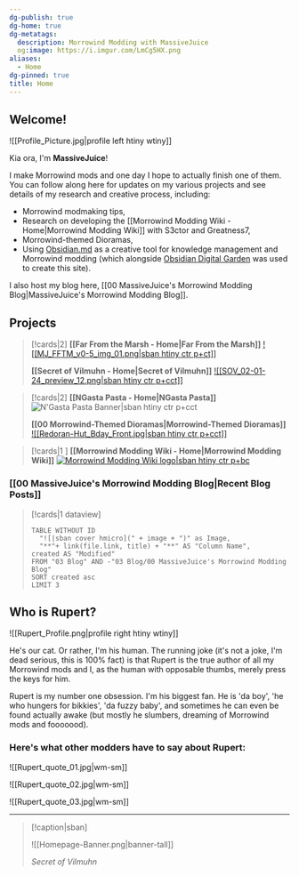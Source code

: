 ```yaml
---
dg-publish: true
dg-home: true
dg-metatags:
  description: Morrowind Modding with MassiveJuice
  og:image: https://i.imgur.com/LmCg5HX.png
aliases:
  - Home
dg-pinned: true
title: Home
---
```


## Welcome! 

![[Profile_Picture.jpg|profile left htiny wtiny]]

Kia ora, I'm **MassiveJuice**!

I make Morrowind mods and one day I hope to actually finish one of them. You can follow along here for updates on my various projects and see details of my research and creative process, including:

- Morrowind modmaking tips,
- Research on developing the [[Morrowind Modding Wiki - Home|Morrowind Modding Wiki]] with S3ctor and Greatness7,
- Morrowind-themed Dioramas,
- Using [Obsidian.md](https://obsidian.md/) as a creative tool for knowledge management and Morrowind modding (which alongside [Obsidian Digital Garden](https://dg-docs.ole.dev/) was used to create this site).

I also host my blog here, [[00 MassiveJuice's Morrowind Modding Blog|MassiveJuice's Morrowind Modding Blog]]. 

## Projects

> [!cards|2]
> **[[Far From the Marsh - Home|Far From the Marsh]]**
> [![[MJ_FFTM_v0-5_img_01.png|sban htiny ctr p+ct]]](https://morrowind-modding-with-massivejuice.vercel.app/00-projects/far-from-the-marsh/far-from-the-marsh-home/)
> 
> **[[Secret of Vilmuhn - Home|Secret of Vilmuhn]]**
> [![[SOV_02-01-24_preview_12.png|sban htiny ctr p+cct]]](https://morrowind-modding-with-massivejuice.vercel.app/00-projects/secret-of-vilmuhn/secret-of-vilmuhn-home/)

> [!cards|2]
> **[[NGasta Pasta - Home|NGasta Pasta]]**
> ![N'Gasta Pasta Banner|sban htiny ctr p+cct](https://lh3.googleusercontent.com/drive-viewer/AKGpihZUa6leQu5jTX_2fkTUo_QCTfo-plHIs98i7rm45NKjiMsBN1Xus1SrsaPYzdvAJ5O-hmwhEN3Bf_I6EV5M9r8L6ytV1xMbUQ=s1600-rw-v1)
> 
> **[[00 Morrowind-Themed Dioramas|Morrowind-Themed Dioramas]]**
> [![[Redoran-Hut_Bday_Front.jpg|sban htiny ctr p+cct]]](https://morrowind-modding-with-massivejuice.vercel.app/00-projects/dioramas/00-morrowind-themed-dioramas/)

> [!cards|1 ]
> **[[Morrowind Modding Wiki - Home|Morrowind Modding Wiki]]**
> [![Morrowind Modding Wiki logo|sban htiny ctr p+bc](https://i.imgur.com/zgSyOsd.png)](https://morrowind-modding-with-massivejuice.vercel.app/00-projects/morrowind-modding-wiki/morrowind-modding-wiki-home/)

### [[00 MassiveJuice's Morrowind Modding Blog|Recent Blog Posts]]

> [!cards|1 dataview] 
> ```dataview 
> TABLE WITHOUT ID 
> 	"![|sban cover hmicro](" + image + ")" as Image, 
> 	"**"+ link(file.link, title) + "**" AS "Column Name", 
> created AS "Modified"
> FROM "03 Blog" AND -"03 Blog/00 MassiveJuice's Morrowind Modding Blog"
> SORT created asc
> LIMIT 3
> ```

## Who is Rupert?

![[Rupert_Profile.png|profile right htiny wtiny]]

He's our cat. Or rather, I'm his human. The running joke (it's not a joke, I'm dead serious, this is 100% fact) is that Rupert is the true author of all my Morrowind mods and I, as the human with opposable thumbs, merely press the keys for him. 

Rupert is my number one obsession. I'm his biggest fan. He is 'da boy', 'he who hungers for bikkies', 'da fuzzy baby', and sometimes he can even be found actually awake (but mostly he slumbers, dreaming of Morrowind mods and fooooood).

### Here's what other modders have to say about Rupert:

![[Rupert_quote_01.jpg|wm-sm]]

![[Rupert_quote_02.jpg|wm-sm]]

![[Rupert_quote_03.jpg|wm-sm]]

---

> [!caption|sban]
> 
> ![[Homepage-Banner.png|banner-tall]]
> 
> _Secret of Vilmuhn_
